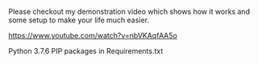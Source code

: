 Please checkout my demonstration video which shows how it works and some setup to make your life much easier. 

https://www.youtube.com/watch?v=nbVKAqfAA5o

Python 3.7.6
PIP packages in Requirements.txt
